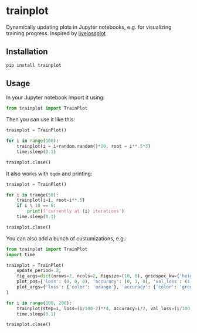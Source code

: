 # trainplot

Dynamically updating plots in Jupyter notebooks, e.g. for visualizing training progress. Inspired by [livelossplot](https://github.com/stared/livelossplot)

## Installation

```bash
pip install trainplot
```

## Usage

In your Jupyter notebook import it using:

```python
from trainplot import TrainPlot
```

Then you can use it like this:

```python
trainplot = TrainPlot()

for i in range(100):
    trainplot(i = i+random.random()*10, root = i**.5*3)
    time.sleep(0.1)

trainplot.close()
```

It also works with `tqdm` and printing:

```python
trainplot = TrainPlot()

for i in trange(50):
    trainplot(i=i, root=i**.5)
    if i % 10 == 0:
        print(f'currently at {i} iterations')
    time.sleep(0.1)

trainplot.close()
```

You can also add a bunch of custumizations, e.g.:

```python
from trainplot import TrainPlot
import time

trainplot = TrainPlot(
    update_period=.2,
    fig_args=dict(nrows=2, ncols=2, figsize=(10, 8), gridspec_kw={'height_ratios': [1, 1], 'width_ratios': [1, 1]}),
    plot_pos={'loss': (0, 0, 0), 'accuracy': (0, 1, 0), 'val_loss': (1, 0, 0), 'val_accuracy': (1, 1, 0)},
    plot_args={'loss': {'color': 'orange'}, 'accuracy': {'color': 'green'}, 'val_loss': {'color': 'orange', 'label': 'validation loss'}, 'val_accuracy': {'color': 'green', 'label': 'validation accuracy'}},
)

for i in range(100, 200):
    trainplot(step=i, loss=(i/100-2)**4, accuracy=i/2, val_loss=(i/100-2.1)**4, val_accuracy=i/2.1)
    time.sleep(0.1)

trainplot.close()
```
